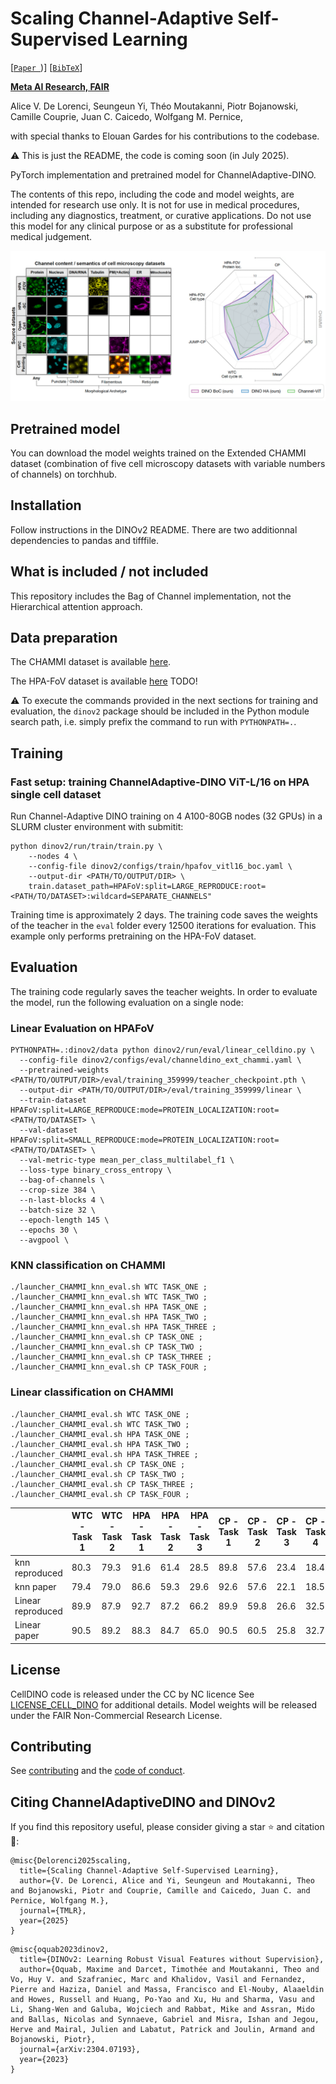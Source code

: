 
# Scaling Channel-Adaptive Self-Supervised Learning

 [[`Paper `](https://openreview.net/forum?id=pT8sgtRVAf))] [[`BibTeX`](#citing-channeladaptivedino-and-dinov2)]

**[Meta AI Research, FAIR](https://ai.facebook.com/research/)**

Alice V. De Lorenci, Seungeun Yi, Théo Moutakanni, Piotr Bojanowski, Camille Couprie, Juan C. Caicedo, Wolfgang M. Pernice,

with special thanks to Elouan Gardes for his contributions to the codebase. 

:warning: This is just the README, the code is coming soon (in July 2025).

PyTorch implementation and pretrained model for ChannelAdaptive-DINO. 

The contents of this repo, including the code and model weights, are intended for research use only. It is not for use in medical procedures, including any diagnostics, treatment, or curative applications. Do not use this model for any clinical purpose or as a substitute for professional medical judgement.

![teaser](ChannelAdaptiveDINO.png)

## Pretrained model

You can download the model weights trained on the Extended CHAMMI dataset (combination of five cell microscopy datasets with variable numbers of channels) on torchhub. 

## Installation

Follow instructions in the DINOv2 README. There are two additionnal dependencies to pandas and tifffile. 

## What is included / not included

This repository includes the Bag of Channel implementation, not the Hierarchical attention approach. 

## Data preparation

The CHAMMI dataset is available [here](https://github.com/chaudatascience/channel_adaptive_models).

The HPA-FoV dataset is available [here]() TODO!


:warning: To execute the commands provided in the next sections for training and evaluation, the `dinov2` package should be included in the Python module search path, i.e. simply prefix the command to run with `PYTHONPATH=.`.

## Training

### Fast setup: training ChannelAdaptive-DINO ViT-L/16 on HPA single cell dataset

Run Channel-Adaptive DINO training on 4 A100-80GB nodes (32 GPUs) in a SLURM cluster environment with submitit:

```shell
python dinov2/run/train/train.py \
    --nodes 4 \
    --config-file dinov2/configs/train/hpafov_vitl16_boc.yaml \
    --output-dir <PATH/TO/OUTPUT/DIR> \
    train.dataset_path=HPAFoV:split=LARGE_REPRODUCE:root=<PATH/TO/DATASET>:wildcard=SEPARATE_CHANNELS"
```

Training time is approximately 2 days.
The training code saves the weights of the teacher in the `eval` folder every 12500 iterations for evaluation.
This example only performs pretraining on the HPA-FoV dataset. 

## Evaluation

The training code regularly saves the teacher weights. In order to evaluate the model, run the following evaluation on a single node:

### Linear Evaluation on HPAFoV

```shell 
PYTHONPATH=.:dinov2/data python dinov2/run/eval/linear_celldino.py \
  --config-file dinov2/configs/eval/channeldino_ext_chammi.yaml \
  --pretrained-weights <PATH/TO/OUTPUT/DIR>/eval/training_359999/teacher_checkpoint.pth \
  --output-dir <PATH/TO/OUTPUT/DIR>/eval/training_359999/linear \
  --train-dataset HPAFoV:split=LARGE_REPRODUCE:mode=PROTEIN_LOCALIZATION:root=<PATH/TO/DATASET> \
  --val-dataset HPAFoV:split=SMALL_REPRODUCE:mode=PROTEIN_LOCALIZATION:root=<PATH/TO/DATASET> \
  --val-metric-type mean_per_class_multilabel_f1 \
  --loss-type binary_cross_entropy \
  --bag-of-channels \
  --crop-size 384 \
  --n-last-blocks 4 \
  --batch-size 32 \
  --epoch-length 145 \
  --epochs 30 \
  --avgpool \ 
```

### KNN classification on CHAMMI

```shell
./launcher_CHAMMI_knn_eval.sh WTC TASK_ONE ;
./launcher_CHAMMI_knn_eval.sh WTC TASK_TWO ;
./launcher_CHAMMI_knn_eval.sh HPA TASK_ONE ;
./launcher_CHAMMI_knn_eval.sh HPA TASK_TWO ;
./launcher_CHAMMI_knn_eval.sh HPA TASK_THREE ;
./launcher_CHAMMI_knn_eval.sh CP TASK_ONE ;
./launcher_CHAMMI_knn_eval.sh CP TASK_TWO ;
./launcher_CHAMMI_knn_eval.sh CP TASK_THREE ;
./launcher_CHAMMI_knn_eval.sh CP TASK_FOUR ;
```

### Linear classification on CHAMMI

```shell
./launcher_CHAMMI_eval.sh WTC TASK_ONE ;
./launcher_CHAMMI_eval.sh WTC TASK_TWO ;
./launcher_CHAMMI_eval.sh HPA TASK_ONE ;
./launcher_CHAMMI_eval.sh HPA TASK_TWO ;
./launcher_CHAMMI_eval.sh HPA TASK_THREE ;
./launcher_CHAMMI_eval.sh CP TASK_ONE ;
./launcher_CHAMMI_eval.sh CP TASK_TWO ;
./launcher_CHAMMI_eval.sh CP TASK_THREE ;
./launcher_CHAMMI_eval.sh CP TASK_FOUR ;
```

|        | WTC - Task 1 | WTC - Task 2 | HPA - Task 1 | HPA - Task 2 | HPA - Task 3 | CP - Task 1 | CP - Task 2 | CP - Task 3 | CP - Task 4 |
| ---    | ---          | ---          | ---          | ---          | ---          | ---         | ---         | ---         | --- |
| knn reproduced  | 80.3 |  79.3 | 91.6 | 61.4 | 28.5 | 89.8 | 57.6 | 23.4 | 18.4 |
| knn paper  | 79.4 |  79.0 | 86.6 | 59.3 | 29.6 | 92.6 | 57.6 | 22.1 | 18.5 |
| Linear reproduced | 89.9 | 87.9  | 92.7 | 87.2 | 66.2 | 89.9 | 59.8 | 26.6 | 32.5|
| Linear paper | 90.5 |  89.2 | 88.3 | 84.7 | 65.0 | 90.5 | 60.5 | 25.8 | 32.7|


## License

CellDINO code is released under the CC by NC licence See [LICENSE_CELL_DINO](LICENSE_CELL_DINO) for additional details.
Model weights will be released under the FAIR Non-Commercial Research License.

## Contributing

See [contributing](CONTRIBUTING.md) and the [code of conduct](CODE_OF_CONDUCT.md).

## Citing ChannelAdaptiveDINO and DINOv2

If you find this repository useful, please consider giving a star :star: and citation :t-rex::

```
@misc{Delorenci2025scaling,
  title={Scaling Channel-Adaptive Self-Supervised Learning},
  author={V. De Lorenci, Alice and Yi, Seungeun and Moutakanni, Theo and Bojanowski, Piotr and Couprie, Camille and Caicedo, Juan C. and  Pernice, Wolfgang M.},
  journal={TMLR},
  year={2025}
}
```

```
@misc{oquab2023dinov2,
  title={DINOv2: Learning Robust Visual Features without Supervision},
  author={Oquab, Maxime and Darcet, Timothée and Moutakanni, Theo and Vo, Huy V. and Szafraniec, Marc and Khalidov, Vasil and Fernandez, Pierre and Haziza, Daniel and Massa, Francisco and El-Nouby, Alaaeldin and Howes, Russell and Huang, Po-Yao and Xu, Hu and Sharma, Vasu and Li, Shang-Wen and Galuba, Wojciech and Rabbat, Mike and Assran, Mido and Ballas, Nicolas and Synnaeve, Gabriel and Misra, Ishan and Jegou, Herve and Mairal, Julien and Labatut, Patrick and Joulin, Armand and Bojanowski, Piotr},
  journal={arXiv:2304.07193},
  year={2023}
}
```


